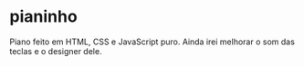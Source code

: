 # pianinho
Piano feito em HTML, CSS e JavaScript puro. Ainda irei melhorar o som das teclas e o designer dele.
